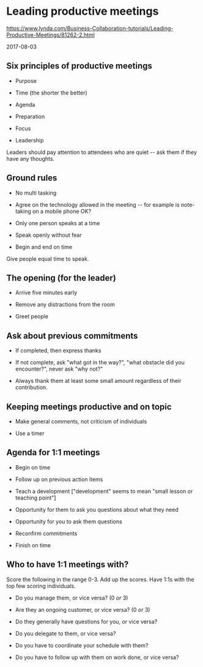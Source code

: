 # Leading productive meetings

https://www.lynda.com/Business-Collaboration-tutorials/Leading-Productive-Meetings/81262-2.html

2017-08-03

## Six principles of productive meetings

* Purpose

* Time (the shorter the better)

* Agenda

* Preparation

* Focus

* Leadership

Leaders should pay attention to attendees who are quiet -- ask them if they
have any thoughts.

## Ground rules

* No multi tasking

* Agree on the technology allowed in the meeting -- for example is
  note-taking on a mobile phone OK?

* Only one person speaks at a time

* Speak openly without fear

* Begin and end on time

Give people equal time to speak.


## The opening (for the leader)

* Arrive five minutes early

* Remove any distractions from the room

* Greet people

## Ask about previous commitments

* If completed, then express thanks

* If not complete, ask "what got in the way?", "what obstacle did you
  encounter?", never ask "why not?"

* Always thank them at least some small amount regardless of their
  contribution.


## Keeping meetings productive and on topic

* Make general comments, not criticism of individuals

* Use a timer


## Agenda for 1:1 meetings

* Begin on time

* Follow up on previous action items

* Teach a development ["development" seems to mean "small lesson or teaching
  point"]

* Opportunity for them to ask you questions about what they need

* Opportunity for you to ask them questions

* Reconfirm commitments

* Finish on time


## Who to have 1:1 meetings with?

Score the following in the range 0-3.  Add up the scores.  Have 1:1s with
the top few scoring individuals.

* Do you manage them, or vice versa? (0 *or* 3)

* Are they an ongoing customer, or vice versa? (0 *or* 3)

* Do they generally have questions for you, or vice versa?

* Do you delegate to them, or vice versa?

* Do you have to coordinate your schedule with them?

* Do you have to follow up with them on work done, or vice versa?

